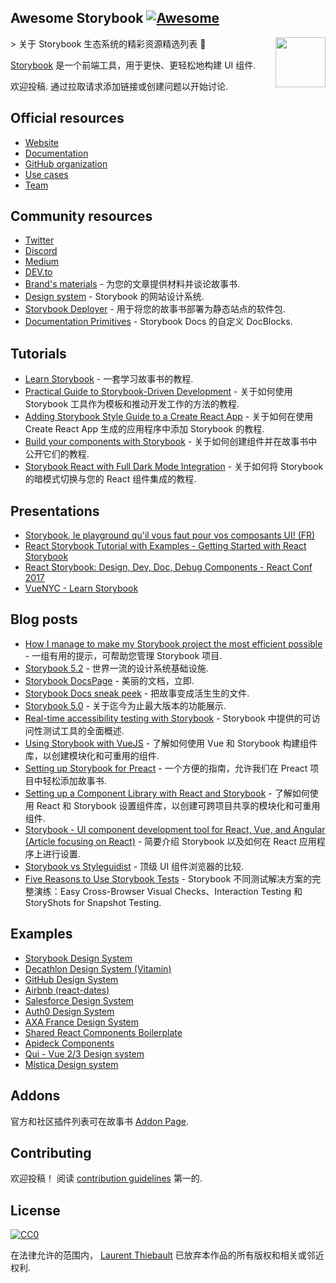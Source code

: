 <div class="github-widget" data-repo="lauthieb/awesome-storybook"></div>

## Awesome Storybook [![Awesome](https://awesome.re/badge.svg)](https://awesome.re)

[<img src="https://raw.githubusercontent.com/lauthieb/awesome-storybook/master/storybook-logo.svg?sanitize=true" align="right" width="80">](https://storybook.js.org)

&gt; 关于 Storybook 生态系统的精彩资源精选列表 :art:

[Storybook](https://storybook.js.org) 是一个前端工具，用于更快、更轻松地构建 UI 组件.

欢迎投稿. 通过拉取请求添加链接或创建问题以开始讨论.



## Official resources

- [Website](https://storybook.js.org)
- [Documentation](https://storybook.js.org/docs/basics/introduction/)
- [GitHub organization](https://github.com/storybookjs)
- [Use cases](https://storybook.js.org/use-cases/)
- [Team](https://storybook.js.org/team/)

## Community resources

- [Twitter](https://twitter.com/storybookjs)
- [Discord](https://discordapp.com/invite/UUt2PJb)
- [Medium](https://medium.com/storybookjs)
- [DEV.to](https://dev.to/t/storybook)
- [Brand's materials](https://github.com/storybookjs/brand) - 为您的文章提供材料并谈论故事书.
- [Design system](https://storybooks-official.netlify.com) - Storybook 的网站设计系统.
- [Storybook Deployer](https://github.com/storybookjs/storybook-deployer) - 用于将您的故事书部署为静态站点的软件包.
- [Documentation Primitives](https://github.com/DAN-AKL/storybook-documentation-primitives) - Storybook Docs 的自定义 DocBlocks.

## Tutorials

- [Learn Storybook](https://www.learnstorybook.com/) - 一套学习故事书的教程.
- [Practical Guide to Storybook-Driven Development](https://dzone.com/articles/practical-guide-to-storybook-driven-development) - 关于如何使用 Storybook 工具作为模板和推动开发工作的方法的教程.
- [Adding Storybook Style Guide to a Create React App](https://www.youtube.com/watch?v=va-JzrmaiUM) - 关于如何在使用 Create React App 生成的应用程序中添加 Storybook 的教程.
- [Build your components with Storybook](https://www.youtube.com/watch?v=_jttw14T52o) - 关于如何创建组件并在故事书中公开它们的教程.
- [Storybook React with Full Dark Mode Integration](https://davidyeiser.com/tutorials/storybook-react-with-dark-mode) - 关于如何将 Storybook 的暗模式切换与您的 React 组件集成的教程.

## Presentations

- [Storybook, le playground qu'il vous faut pour vos composants UI! (FR)](https://www.youtube.com/watch?v=zMpSwo03aKo)
- [React Storybook Tutorial with Examples - Getting Started with React Storybook](https://www.youtube.com/watch?v=E2c183LS4lA)
- [React Storybook: Design, Dev, Doc, Debug Components - React Conf 2017](https://www.youtube.com/watch?v=PF0Vi-iIyoo)
- [VueNYC - Learn Storybook](https://www.youtube.com/watch?v=XN398jfTwQI)

## Blog posts

- [How I manage to make my Storybook project the most efficient possible](https://dev.to/loicgoyet/how-i-manage-to-make-my-storybook-project-the-most-efficient-possible-2d8o) - 一组有用的提示，可帮助您管理 Storybook 项目.
- [Storybook 5.2](https://medium.com/storybookjs/storybook-5-2-794958b9b111) - 世界一流的设计系统基础设施.
- [Storybook DocsPage](https://medium.com/storybookjs/storybook-docspage-e185bc3622bf) - 美丽的文档，立即.
- [Storybook Docs sneak peek](https://medium.com/storybookjs/storybook-docs-sneak-peak-5be78445094a) - 把故事变成活生生的文件.
- [Storybook 5.0](https://medium.com/storybookjs/storybook-5-0-db1d0f9c83b8) - 关于迄今为止最大版本的功能展示.
- [Real-time accessibility testing with Storybook](https://medium.com/storybookjs/instant-accessibility-qa-linting-in-storybook-4a474b0f5347) - Storybook 中提供的可访问性测试工具的全面概述.
- [Using Storybook with VueJS](https://auth0.com/blog/using-storybook-with-vuejs/) - 了解如何使用 Vue 和 Storybook 构建组件库，以创建模块化和可重用的组件.
- [Setting up Storybook for Preact](https://www.iamdeveloper.com/posts/setting-up-storybook-for-preact-p5a/) - 一个方便的指南，允许我们在 Preact 项目中轻松添加故事书.
- [Setting up a Component Library with React and Storybook](https://auth0.com/blog/setting-up-a-component-library-with-react-and-storybook/) - 了解如何使用 React 和 Storybook 设置组件库，以创建可跨项目共享的模块化和可重用组件.
- [Storybook - UI component development tool for React, Vue, and Angular (Article focusing on React)](https://dev.to/madhusudhansrinivas/storybook---ui-component-development-tool-for-react-vue-and-angular-article-focusing-on-react-29od) - 简要介绍 Storybook 以及如何在 React 应用程序上进行设置.
- [Storybook vs Styleguidist](https://blog.hichroma.com/storybook-vs-styleguidist-2bd93d6dcc06) - 顶级 UI 组件浏览器的比较.
- [Five Reasons to Use Storybook Tests](https://spin.atomicobject.com/2017/11/20/storybook-tests-react/) - Storybook 不同测试解决方案的完整演练：Easy Cross-Browser Visual Checks、Interaction Testing 和 StoryShots for Snapshot Testing.

## Examples

- [Storybook Design System](https://storybooks-official.netlify.com)
- [Decathlon Design System (Vitamin)](https://decathlon.github.io/vitamin-web)
- [GitHub Design System](https://primer.github.io/storybook/)
- [Airbnb (react-dates)](https://airbnb.io/react-dates/)
- [Salesforce Design System](https://mashmatrix.github.io/react-lightning-design-system/)
- [Auth0 Design System](https://auth0-cosmos.now.sh/sandbox/)
- [AXA France Design System](https://axaguildev.github.io/react-toolkit/latest/storybook)
- [Shared React Components Boilerplate](https://github.com/shared-components/shared-react-components-example)
- [Apideck Components](https://www.apideck.design/)
- [Qui - Vue 2/3 Design system](https://github.com/Qvant-lab/qui-max)
- [Mística Design system](https://mistica-web.vercel.app/?path=/story/welcome-welcome--mistica)

## Addons

官方和社区插件列表可在故事书 [Addon Page](https://storybook.js.org/addons/).

## Contributing

欢迎投稿！ 阅读 [contribution guidelines](https://github.com/lauthieb/awesome-storybook/blob/master/CONTRIBUTING.md) 第一的.

## License

[![CC0](http://mirrors.creativecommons.org/presskit/buttons/88x31/svg/cc-zero.svg)](https://creativecommons.org/publicdomain/zero/1.0/)

在法律允许的范围内， [Laurent Thiebault](https://lauthieb.github.io) 已放弃本作品的所有版权和相关或邻近权利.
